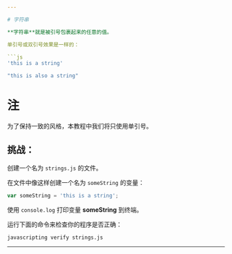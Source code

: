 ```yaml
---

# 字符串

**字符串**就是被引号包裹起来的任意的值。

单引号或双引号效果是一样的：

```js
'this is a string'

"this is also a string"
```
# 注

为了保持一致的风格，本教程中我们将只使用单引号。

## 挑战：

创建一个名为 `strings.js` 的文件。

在文件中像这样创建一个名为 `someString` 的变量：

```js
var someString = 'this is a string';
```

使用 `console.log` 打印变量 **someString** 到终端。

运行下面的命令来检查你的程序是否正确：

`javascripting verify strings.js`

---
```

